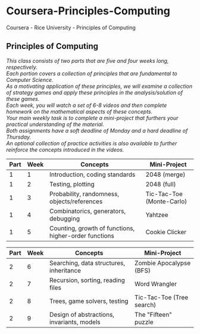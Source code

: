 # Coursera-Principles-Computing
Coursera - Rice University - Principles of Computing

## Principles of Computing
<em>
This class consists of two parts that are five and four weeks long, respectively.<br />
Each portion covers a collection of principles that are fundamental to Computer Science.<br />
As a motivating application of these principles, we will examine a collection of strategy games and apply these principles in the analysis/solution of these games.<br />
Each week, you will watch a set of 6-8 videos and then complete homework on the mathematical aspects of these concepts.<br />
Your main weekly task is to complete a mini-project that furthers your practical understanding of the material.<br />
Both assignments have a soft deadline of Monday and a hard deadline of Thursday.<br />
An optional collection of practice activities is also available to further reinforce the concepts introduced in the videos.<br /></em>

| Part | Week | Concepts                             | Mini-Project |
| -----|----| -----                           |--------- |
| 1    | 1    | Introduction, coding standards      |2048 (merge) |
| 1    | 2    |   Testing, plotting                 |2048 (full) |
|1    | 3    |   Probability, randomness, objects/references                |Tic-Tac-Toe (Monte-Carlo) |
|  1    | 4    |   Combinatorics, generators, debugging                |Yahtzee |
|  1    | 5    |   Counting, growth of functions, higher-order functions                  |Cookie Clicker  |
    
| Part | Week | Concepts                             | Mini-Project |
| -----|----| -----                           |--------- |
| 2    | 6    | Searching, data structures, inheritance      |Zombie Apocalypse (BFS) |
| 2    | 7    |   Recursion, sorting, reading files                 |Word Wrangler |
|2    | 8    |   Trees, game solvers, testing                |Tic-Tac-Toe (Tree search) |
|  2    | 9    |   Design of abstractions, invariants, models                |	The "Fifteen" puzzle|

</em>
